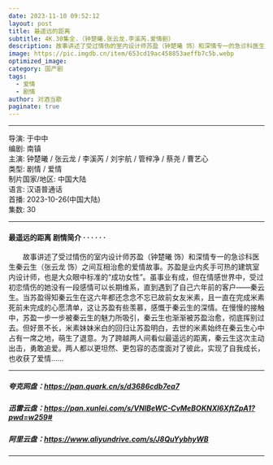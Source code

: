 ```yaml
---
date: 2023-11-10 09:52:12
layout: post
title: 最遥远的距离
subtitle: 4K.30集全.（钟楚曦.张云龙.李溪芮.爱情剧）
description: 故事讲述了受过情伤的室内设计师苏盈（钟楚曦 饰）和深情专一的急诊科医生秦云生（张云龙 饰）之间互相治愈的爱情故事。苏盈是业内炙手可热的建筑室内设计师，也是大众眼中标准的“成功女性”.....
image: https://pic.imgdb.cn/item/653cd19ac458853aeffb7c5b.webp
optimized_image: 
category: 国产剧
tags:
  - 爱情
  - 剧情
author: 对酒当歌
paginate: true
---
```


---

导演: 于中中  
编剧: 南镇  
主演: 钟楚曦 / 张云龙 / 李溪芮 / 刘宇航 / 管梓净 / 蔡尧 / 曹艺心  
类型: 剧情 / 爱情  
制片国家/地区: 中国大陆  
语言: 汉语普通话  
首播: 2023-10-26(中国大陆)  
集数: 30  

---

#### 最遥远的距离 剧情简介 · · · · · ·

　　故事讲述了受过情伤的室内设计师苏盈（钟楚曦 饰）和深情专一的急诊科医生秦云生（张云龙 饰）之间互相治愈的爱情故事。苏盈是业内炙手可热的建筑室内设计师，也是大众眼中标准的“成功女性”。虽事业有成，但在情感世界中，受过初恋情伤的她没有一段感情可以长期维系，直到遇到了自己六年前的客户——秦云生。当苏盈得知秦云生在这六年都还念念不忘已故前女友米素，且一直在完成米素死前未完成的心愿清单，这让苏盈有些羡慕，感慨于秦云生的深情。在慢慢的接触中，苏盈一步一步被秦云生的魅力所吸引，秦云生也渐渐被苏盈治愈，彻底挥别过去。但好景不长，米素妹妹米白的回归让苏盈明白，去世的米素始终在秦云生心中占有一席之地，萌生了退意。为了跨越两人间看似最遥远的距离，秦云生这次主动出击，勇敢追爱。两人都以更坦然、更包容的态度面对了彼此，实现了自我成长，也收获了爱情……

---

##### 夸克网盘：<https://pan.quark.cn/s/d3686cdb7ea7>

##### 迅雷云盘：<https://pan.xunlei.com/s/VNlBeWC-CvMeBOKNXl6XftZpA1?pwd=w259#>

##### 阿里云盘：<https://www.aliyundrive.com/s/J8QuYybhyWB>

---

